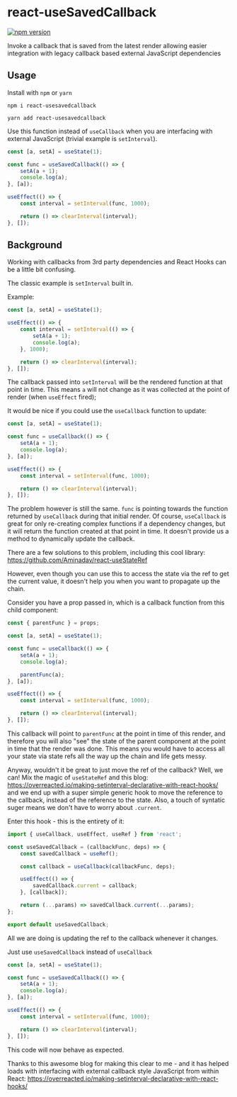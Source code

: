 # react-useSavedCallback

[![npm version](https://badge.fury.io/js/react-usesavedcallback.svg)](https://badge.fury.io/js/react-usesavedcallback)

Invoke a callback that is saved from the latest render allowing easier integration with legacy callback based external JavaScript dependencies

## Usage

Install with `npm` or `yarn`

```
npm i react-usesavedcallback
```

```
yarn add react-usesavedcallback
```


Use this function instead of `useCallback` when you are interfacing with external JavaScript (trivial example is `setInterval`).


```javascript
const [a, setA] = useState(1);

const func = useSavedCallback(() => {
    setA(a + 1);
    console.log(a);
}, [a]);

useEffect(() => {
    const interval = setInterval(func, 1000);

    return () => clearInterval(interval);
}, []);

```


## Background

Working with callbacks from 3rd party dependencies and React Hooks can be a little bit confusing.

The classic example is `setInterval` built in.

Example:

```javascript
const [a, setA] = useState(1);

useEffect(() => {
    const interval = setInterval(() => {
        setA(a + 1);
        console.log(a);
    }, 1000);

    return () => clearInterval(interval);
}, []);
```

The callback passed into `setInterval` will be the rendered function at that point in time. This means `a` will not change as it was collected at the point of render (when `useEffect` fired);

It would be nice if you could use the `useCallback` function to update:


```javascript
const [a, setA] = useState(1);

const func = useCallback(() => {
    setA(a + 1);
    console.log(a);
}, [a]);

useEffect(() => {
    const interval = setInterval(func, 1000);

    return () => clearInterval(interval);
}, []);

```

The problem however is still the same. `func` is pointing towards the function returned by `useCallback` during that initial render. Of course, `useCallback` is great for only re-creating complex functions if a dependency changes, but it will return the function created at that point in time. It doesn't provide us a method to dynamically update the callback.

There are a few solutions to this problem, including this cool library: https://github.com/Aminadav/react-useStateRef

However, even though you can use this to access the state via the ref to get the current value, it doesn't help you when you want to propagate up the chain.

Consider you have a prop passed in, which is a callback function from this child component:

```javascript
const { parentFunc } = props;

const [a, setA] = useState(1);

const func = useCallback(() => {
    setA(a + 1);
    console.log(a);

    parentFunc(a);
}, [a]);

useEffect(() => {
    const interval = setInterval(func, 1000);

    return () => clearInterval(interval);
}, []);

```

This callback will point to `parentFunc` at the point in time of this render, and therefore you will also "see" the state of the parent component at the point in time that the render was done. This means you would have to access all your state via state refs all the way up the chain and life gets messy.

Anyway, wouldn't it be great to just move the ref of the callback? Well, we can! Mix the magic of `useStateRef` and this blog: https://overreacted.io/making-setinterval-declarative-with-react-hooks/ and we end up with a super simple generic hook to move the reference to the callback, instead of the reference to the state. Also, a touch of syntatic suger means we don't have to worry about `.current`.

Enter this hook - this is the entirety of it:

```javascript
import { useCallback, useEffect, useRef } from 'react';

const useSavedCallback = (callbackFunc, deps) => {
    const savedCallback = useRef();

    const callback = useCallback(callbackFunc, deps);

    useEffect(() => {
        savedCallback.current = callback;
    }, [callback]);

    return (...params) => savedCallback.current(...params);
};

export default useSavedCallback;
```

All we are doing is updating the ref to the callback whenever it changes.

Just use `useSavedCallback` instead of `useCallback`

```javascript
const [a, setA] = useState(1);

const func = useSavedCallback(() => {
    setA(a + 1);
    console.log(a);
}, [a]);

useEffect(() => {
    const interval = setInterval(func, 1000);

    return () => clearInterval(interval);
}, []);

```

This code will now behave as expected.

Thanks to this awesome blog for making this clear to me - and it has helped loads with interfacing with external callback style JavaScript from within React: https://overreacted.io/making-setinterval-declarative-with-react-hooks/
